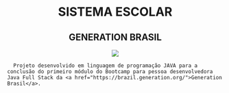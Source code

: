 <h1 align="center">SISTEMA ESCOLAR</h1>
<h2 align="center">GENERATION BRASIL</h2>

<p align="center">
<img src="https://github.com/fabiomrm/generation/blob/main/generation_21-10-2021-09-00-34-863_T.jpeg?raw=true" />
</P>

</p align = "center">

      Projeto desenvolvido em linguagem de programação JAVA para a conclusão do primeiro módulo do Bootcamp para pessoa desenvolvedora Java Full Stack da <a href="https://brazil.generation.org/">Generation Brasil</a>.
</p>

